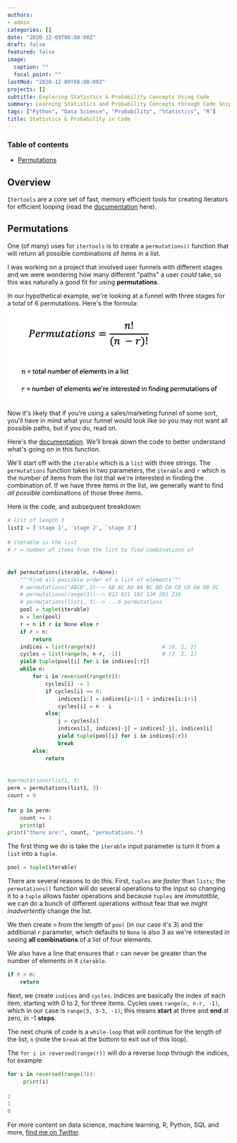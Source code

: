 ```yaml
---
authors:
- admin
categories: []
date: "2020-12-09T00:00:00Z"
draft: false
featured: false
image:
  caption: ""
  focal_point: ""
lastMod: "2020-12-09T00:00:00Z"
projects: []
subtitle: Exploring Statistics & Probability Concepts Using Code
summary: Learning Statistics and Probability Concepts through Code Snippets
tags: ["Python", "Data Science", "Probability", "Statistics", "R"]
title: Statistics & Probability in Code
---
```


### Table of contents

- [Permutations](#permutations)

## Overview

`Itertools` are a core set of fast, memory efficient tools for creating iterators for efficient looping (read the [documentation](https://docs.python.org/3/library/itertools.html) here). 

## Permutations

One (of many) uses for `itertools` is to create a `permutations()` function that will return all possible combinations of items in a list. 

I was working on a project that involved user funnels with different stages and we were wondering how many different "paths" a user *could* take, so this was naturally a good fit for using **permutations**. 

In our hypothetical example, we're looking at a funnel with three stages for a total of 6 permutations. Here's the formula:

![permutation_formula](./permutation_formula.png)



Now it's likely that if you're using a sales/marketing funnel of some sort, you'll have in mind what your funnel would look like so you may not want all possible paths, but if you do, read on.

Here's the [documentation](https://docs.python.org/3.6/library/itertools.html#itertools.permutations). We'll break down the code to better understand what's going on in this function.

We'll start off with the `iterable` which is a `list` with three strings. The `permutations` function takes in two parameters, the `iterable` and `r` which is the number of items from the list that we're interested in finding the combination of. If we have three items in the list, we generally want to find *all possible* combinations of those three items.

Here is the code, and subsequent breakdown:

```python
# list of length 3
list1 = ['stage 1', 'stage 2', 'stage 3']

# iterable is the list
# r = number of items from the list to find combinations of


def permutations(iterable, r=None):
    """Find all possible order of a list of elements"""
    # permutations('ABCD',2)--> AB AC AD BA BC BD CA CB CD DA DB DC
    # permutations(range(3))--> 012 021 102 120 201 210
    # permutations(list1, 3)--> ...6 permutations
    pool = tuple(iterable)
    n = len(pool)
    r = n if r is None else r
    if r > n:
        return
    indices = list(range(n))                     # [0, 1, 2]
    cycles = list(range(n, n-r, -1))             # [3, 2, 1]
    yield tuple(pool[i] for i in indices[:r])
    while n:
        for i in reversed(range(r)):
            cycles[i] -= 1
            if cycles[i] == 0:
                indices[i:] = indices[i+1:] + indices[i:i+1]
                cycles[i] = n - i
            else:
                j = cycles[i]
                indices[i], indices[-j] = indices[-j], indices[i]
                yield tuple(pool[i] for i in indices[:r])
                break
        else:
            return


#permutations(list1, 3)
perm = permutations(list1, 3)
count = 0

for p in perm:
    count += 1
    print(p)
print("there are:", count, "permutations.")

```

The first thing we do is take the `iterable` input parameter is turn it from a `list` into a `tuple`. 

```python
pool = tuple(iterable)
```

There are several reasons to do this. First, `tuples` are *faster* than `lists`; the `permutations()` function will do several operations to the input so changing it to a `tuple` allows faster operations and because `tuples` are *immutatble*, we can do a bunch of different operations without fear that we might *inadvertently* change the list. 

We then create `n` from the length of `pool` (in our case it's 3) and the additional `r` parameter, which defaults to `None` is also 3 as we're interested in seeing **all combinations** of a list of four elements. 

We also have a line that ensures that `r` can never be greater than the number of elements in it `iterable`.

```python
if r > n:
    return
```

Next, we create `indices` and `cycles`. Indices are basically the index of each item, starting with 0 to 2, for three items. Cycles uses `range(n, n-r, -1)`, which in our case is `range(3, 3-3, -1)`; this means **start** at three and **end** at zero, in -1 **steps**.

The next chunk of code is a `while-loop` that will continue for the length of the list, `n` (note the `break` at the bottom to exit out of this loop).

The `for i in reversed(range(r))` will do a reverse loop through the indices, for example

```python
for i in reversed(range(3)):
     print(i)

2
1
0
```






For more content on data science, machine learning, R, Python, SQL and more, [find me on Twitter](https://twitter.com/paulapivat).